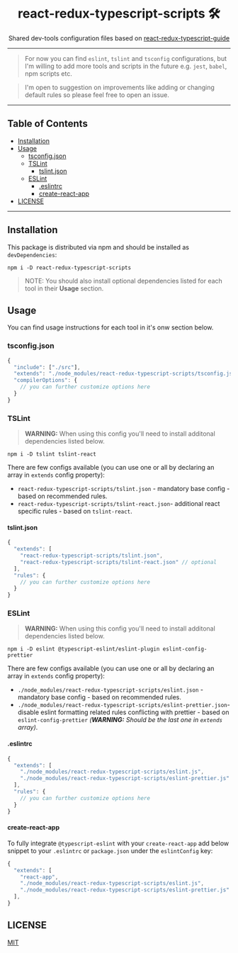 <div align="center">
<h1>react-redux-typescript-scripts 🛠</h1>

<p>Shared dev-tools configuration files based on <a href="https://github.com/piotrwitek/react-redux-typescript-guide">react-redux-typescript-guide</a></p>
</div>

---

> For now you can find `eslint`, `tslint` and `tsconfig` configurations, but I'm willing to add more tools and scripts in the future e.g. `jest`, `babel`, npm scripts etc.

> I'm open to suggestion on improvements like adding or changing default rules so please feel free to open an issue.

---

## Table of Contents

<!-- START doctoc generated TOC please keep comment here to allow auto update -->
<!-- DON'T EDIT THIS SECTION, INSTEAD RE-RUN doctoc TO UPDATE -->


- [Installation](#installation)
- [Usage](#usage)
  - [tsconfig.json](#tsconfigjson)
  - [TSLint](#tslint)
    - [tslint.json](#tslintjson)
  - [ESLint](#eslint)
    - [.eslintrc](#eslintrc)
    - [create-react-app](#create-react-app)
- [LICENSE](#license)

<!-- END doctoc generated TOC please keep comment here to allow auto update -->

---

## Installation

This package is distributed via npm and should be installed as `devDependencies`:

```
npm i -D react-redux-typescript-scripts
```

> NOTE: You should also install optional dependencies listed for each tool in their **Usage** section.

## Usage

You can find usage instructions for each tool in it's onw section below.

### tsconfig.json
```ts
{
  "include": ["./src"],
  "extends": "./node_modules/react-redux-typescript-scripts/tsconfig.json",
  "compilerOptions": {
    // you can further customize options here
  }
}
```

### TSLint
> **WARNING:** When using this config you'll need to install additonal dependencies listed below.
```
npm i -D tslint tslint-react
```

There are few configs available (you can use one or all by declaring an array in `extends` config property):
  - `react-redux-typescript-scripts/tslint.json` - mandatory base config - based on recommended rules.
  - `react-redux-typescript-scripts/tslint-react.json`- additional react specific rules - based on `tslint-react`.

#### tslint.json
```ts
{
  "extends": [
    "react-redux-typescript-scripts/tslint.json", 
    "react-redux-typescript-scripts/tslint-react.json" // optional
  ],
  "rules": {
    // you can further customize options here
  }
}
```

### ESLint
> **WARNING:** When using this config you'll need to install additonal dependencies listed below.
```
npm i -D eslint @typescript-eslint/eslint-plugin eslint-config-prettier
```

There are few configs available (you can use one or all by declaring an array in `extends` config property):
  - `./node_modules/react-redux-typescript-scripts/eslint.json` - mandatory base config - based on recommended rules.
  - `./node_modules/react-redux-typescript-scripts/eslint-prettier.json`- disable eslint formatting related rules conflicting with prettier - based on `eslint-config-prettier` _(**WARNING:** Should be the last one in `extends` array)_.

#### .eslintrc
```ts
{
  "extends": [
    "./node_modules/react-redux-typescript-scripts/eslint.js",
    "./node_modules/react-redux-typescript-scripts/eslint-prettier.js" // optional
  ],
  "rules": {
    // you can further customize options here
  }
}
```

#### create-react-app
To fully integrate `@typescript-eslint` with your `create-react-app` add below snippet to your `.eslintrc` or `package.json` under the `eslintConfig` key:
```ts
{
  "extends": [
    "react-app",
    "./node_modules/react-redux-typescript-scripts/eslint.js",
    "./node_modules/react-redux-typescript-scripts/eslint-prettier.js" // optional
  ],
}
```

## LICENSE

[MIT](./LICENSE)
